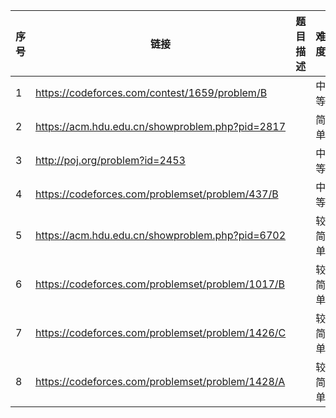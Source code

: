 |序号 |链接|      题目描述                                          | 难度|
|-----|----|-------------------------------------------------------|-----|
|1  |https://codeforces.com/contest/1659/problem/B	|               |中等|
|2  |https://acm.hdu.edu.cn/showproblem.php?pid=2817	|           |简单|
|3  |http://poj.org/problem?id=2453 |                               |中等|
|4  | https://codeforces.com/problemset/problem/437/B	| |	中等|
|5  | https://acm.hdu.edu.cn/showproblem.php?pid=6702 | |较简单|
|6  | https://codeforces.com/problemset/problem/1017/B | |较简单|
|7  | https://codeforces.com/problemset/problem/1426/C | |较简单|
|8  | https://codeforces.com/problemset/problem/1428/A | |较简单|
